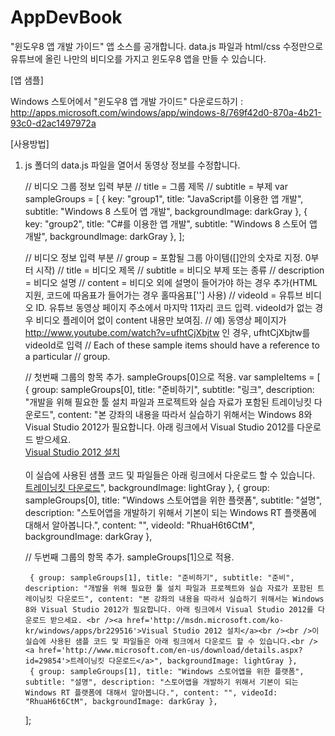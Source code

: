 AppDevBook
==========

"윈도우8 앱 개발 가이드" 앱 소스를 공개합니다.
data.js 파일과 html/css 수정만으로 유튜브에 올린 나만의 비디오를 가지고 윈도우8 앱을 만들 수 있습니다.

[앱 샘플] 

Windows 스토어에서 "윈도우8 앱 개발 가이드" 다운로드하기 : http://apps.microsoft.com/windows/app/windows-8/769f42d0-870a-4b21-93c0-d2ac1497972a

[사용방법]

1. js 폴더의 data.js 파일을 열어서 동영상 정보를 수정합니다.


    // 비디오 그룹 정보 입력 부분
     // title = 그룹 제목
    // subtitle = 부제
    var sampleGroups = [
                { key: "group1", title: "JavaScript를 이용한 앱 개발", subtitle: "Windows 8 스토어 앱 개발", backgroundImage: darkGray },
                { key: "group2", title: "C#를 이용한 앱 개발", subtitle: "Windows 8 스토어 앱 개발", backgroundImage: darkGray },
    ];

    // 비디오 정보 입력 부분
    // group = 포함될 그룹 아이템([]안의 숫자로 지정. 0부터 시작)
    // title = 비디오 제목
    // subtitle = 비디오 부제 또는 종류
    // description = 비디오 설명
    // content = 비디오 외에 설명이 들어가야 하는 경우 추가(HTML 지원, 코드에 따옴표가 들어가는 경우 홀따옴표[''] 사용)
    // videoId = 유튜브 비디오 ID. 유튜브 동영상 페이지 주소에서 마지막 11자리 코드 입력. videoId가 없는 경우 비디오 플레이어 없이 content 내용만 보여짐.
    // 예) 동영상 페이지가 http://www.youtube.com/watch?v=ufhtCjXbjtw 인 경우, ufhtCjXbjtw를 videoId로 입력
    // Each of these sample items should have a reference to a particular
    // group.

    // 첫번째 그룹의 항목 추가. sampleGroups[0]으로 적용.
    var sampleItems = [
        { group: sampleGroups[0], title: "준비하기", subtitle: "링크", description: "개발을 위해 필요한 툴 설치 파일과 프로젝트와 실습 자료가 포함된 트레이닝킷 다운로드", content: "본 강좌의 내용을 따라서 실습하기 위해서는 Windows 8와 Visual Studio 2012가 필요합니다. 아래 링크에서 Visual Studio 2012를 다운로드 받으세요. <br /><a href='http://msdn.microsoft.com/ko-kr/windows/apps/br229516'>Visual Studio 2012 설치</a><br /><br />이 실습에 사용된 샘플 코드 및 파일들은 아래 링크에서 다운로드 할 수 있습니다.<br /><a href='http://www.microsoft.com/en-us/download/details.aspx?id=29854'>트레이닝킷 다운로드</a>", backgroundImage: lightGray },
        { group: sampleGroups[0], title: "Windows 스토어앱을 위한 플랫폼", subtitle: "설명", description: "스토어앱을 개발하기 위해서 기본이 되는 Windows RT 플랫폼에 대해서 알아봅니다.", content: "", videoId: "RhuaH6t6CtM", backgroundImage: darkGray },
            
    // 두번째 그룹의 항목 추가. sampleGroups[1]으로 적용.

        { group: sampleGroups[1], title: "준비하기", subtitle: "준비", description: "개발을 위해 필요한 툴 설치 파일과 프로젝트와 실습 자료가 포함된 트레이닝킷 다운로드", content: "본 강좌의 내용을 따라서 실습하기 위해서는 Windows 8와 Visual Studio 2012가 필요합니다. 아래 링크에서 Visual Studio 2012를 다운로드 받으세요. <br /><a href='http://msdn.microsoft.com/ko-kr/windows/apps/br229516'>Visual Studio 2012 설치</a><br /><br />이 실습에 사용된 샘플 코드 및 파일들은 아래 링크에서 다운로드 할 수 있습니다.<br /><a href='http://www.microsoft.com/en-us/download/details.aspx?id=29854'>트레이닝킷 다운로드</a>", backgroundImage: lightGray },
        { group: sampleGroups[1], title: "Windows 스토어앱을 위한 플랫폼", subtitle: "설명", description: "스토어앱을 개발하기 위해서 기본이 되는 Windows RT 플랫폼에 대해서 알아봅니다.", content: "", videoId: "RhuaH6t6CtM", backgroundImage: darkGray },

    ];

